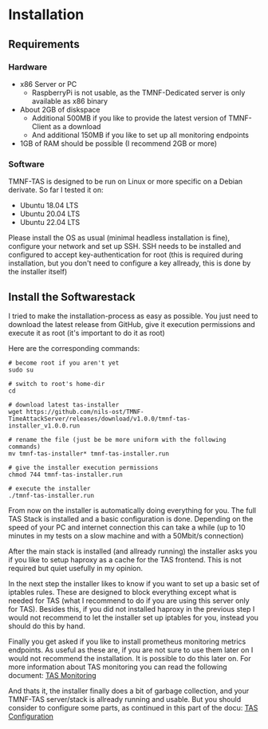 # Installation

## Requirements

### Hardware

  * x86 Server or PC
    * RaspberryPi is not usable, as the TMNF-Dedicated server is only available as x86 binary
  * About 2GB of diskspace
    * Additional 500MB if you like to provide the latest version of TMNF-Client as a download
    * And additional 150MB if you like to set up all monitoring endpoints
  * 1GB of RAM should be possible (I recommend 2GB or more)

### Software

TMNF-TAS is designed to be run on Linux or more specific on a Debian derivate. So far I tested it on:

  * Ubuntu 18.04 LTS
  * Ubuntu 20.04 LTS
  * Ubuntu 22.04 LTS

Please install the OS as usual (minimal headless installation is fine), configure your network and set up SSH. SSH needs to be installed and configured to accept key-authentication for root (this is required during installation, but you don't need to configure a key allready, this is done by the installer itself)

## Install the Softwarestack

I tried to make the installation-process as easy as possible. You just need to download the latest release from GitHub, give it execution permissions and execute it as root (it's important to do it as root)

Here are the corresponding commands:

```
# become root if you aren't yet
sudo su

# switch to root's home-dir
cd

# download latest tas-installer
wget https://github.com/nils-ost/TMNF-TimeAttackServer/releases/download/v1.0.0/tmnf-tas-installer_v1.0.0.run

# rename the file (just be be more uniform with the following commands)
mv tmnf-tas-installer* tmnf-tas-installer.run

# give the installer execution permissions
chmod 744 tmnf-tas-installer.run

# execute the installer
./tmnf-tas-installer.run
```

From now on the installer is automatically doing everything for you. The full TAS Stack is installed and a basic configuration is done. Depending on the speed of your PC and internet connection this can take a while (up to 10 minutes in my tests on a slow machine and with a 50Mbit/s connection)

After the main stack is installed (and allready running) the installer asks you if you like to setup haproxy as a cache for the TAS frontend. This is not required but quiet usefully in my opinion.

In the next step the installer likes to know if you want to set up a basic set of iptables rules. These are designed to block everything except what is needed for TAS (what I recommend to do if you are using this server only for TAS). Besides this, if you did not installed haproxy in the previous step I would not recommend to let the installer set up iptables for you, instead you should do this by hand.

Finally you get asked if you like to install prometheus monitoring metrics endpoints. As useful as these are, if you are not sure to use them later on I would not recommend the installation. It is possible to do this later on. For more information about TAS monitoring you can read the following document: [TAS Monitoring](monitoring.md)

And thats it, the installer finally does a bit of garbage collection, and your TMNF-TAS server/stack is allready running and usable. But you should consider to configure some parts, as continued in this part of the docu: [TAS Configuration](configuration.md)